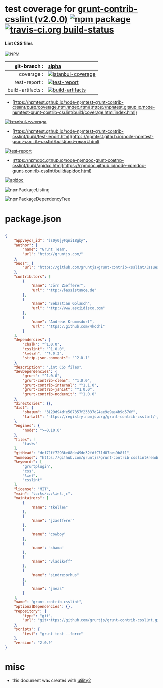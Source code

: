# test coverage for  [grunt-contrib-csslint (v2.0.0)](https://github.com/gruntjs/grunt-contrib-csslint#readme)  [![npm package](https://img.shields.io/npm/v/npmtest-grunt-contrib-csslint.svg?style=flat-square)](https://www.npmjs.org/package/npmtest-grunt-contrib-csslint) [![travis-ci.org build-status](https://api.travis-ci.org/npmtest/node-npmtest-grunt-contrib-csslint.svg)](https://travis-ci.org/npmtest/node-npmtest-grunt-contrib-csslint)
#### Lint CSS files

[![NPM](https://nodei.co/npm/grunt-contrib-csslint.png?downloads=true&downloadRank=true&stars=true)](https://www.npmjs.com/package/grunt-contrib-csslint)

| git-branch : | [alpha](https://github.com/npmtest/node-npmtest-grunt-contrib-csslint/tree/alpha)|
|--:|:--|
| coverage : | [![istanbul-coverage](https://npmtest.github.io/node-npmtest-grunt-contrib-csslint/build/coverage.badge.svg)](https://npmtest.github.io/node-npmtest-grunt-contrib-csslint/build/coverage.html/index.html)|
| test-report : | [![test-report](https://npmtest.github.io/node-npmtest-grunt-contrib-csslint/build/test-report.badge.svg)](https://npmtest.github.io/node-npmtest-grunt-contrib-csslint/build/test-report.html)|
| build-artifacts : | [![build-artifacts](https://npmtest.github.io/node-npmtest-grunt-contrib-csslint/glyphicons_144_folder_open.png)](https://github.com/npmtest/node-npmtest-grunt-contrib-csslint/tree/gh-pages/build)|

- [https://npmtest.github.io/node-npmtest-grunt-contrib-csslint/build/coverage.html/index.html](https://npmtest.github.io/node-npmtest-grunt-contrib-csslint/build/coverage.html/index.html)

[![istanbul-coverage](https://npmtest.github.io/node-npmtest-grunt-contrib-csslint/build/screenCapture.buildCi.browser.%252Ftmp%252Fbuild%252Fcoverage.lib.html.png)](https://npmtest.github.io/node-npmtest-grunt-contrib-csslint/build/coverage.html/index.html)

- [https://npmtest.github.io/node-npmtest-grunt-contrib-csslint/build/test-report.html](https://npmtest.github.io/node-npmtest-grunt-contrib-csslint/build/test-report.html)

[![test-report](https://npmtest.github.io/node-npmtest-grunt-contrib-csslint/build/screenCapture.buildCi.browser.%252Ftmp%252Fbuild%252Ftest-report.html.png)](https://npmtest.github.io/node-npmtest-grunt-contrib-csslint/build/test-report.html)

- [https://npmdoc.github.io/node-npmdoc-grunt-contrib-csslint/build/apidoc.html](https://npmdoc.github.io/node-npmdoc-grunt-contrib-csslint/build/apidoc.html)

[![apidoc](https://npmdoc.github.io/node-npmdoc-grunt-contrib-csslint/build/screenCapture.buildCi.browser.%252Ftmp%252Fbuild%252Fapidoc.html.png)](https://npmdoc.github.io/node-npmdoc-grunt-contrib-csslint/build/apidoc.html)

![npmPackageListing](https://npmtest.github.io/node-npmtest-grunt-contrib-csslint/build/screenCapture.npmPackageListing.svg)

![npmPackageDependencyTree](https://npmtest.github.io/node-npmtest-grunt-contrib-csslint/build/screenCapture.npmPackageDependencyTree.svg)



# package.json

```json

{
    "appveyor_id": "ls0y0jy0qni18gby",
    "author": {
        "name": "Grunt Team",
        "url": "http://gruntjs.com/"
    },
    "bugs": {
        "url": "https://github.com/gruntjs/grunt-contrib-csslint/issues"
    },
    "contributors": [
        {
            "name": "Jörn Zaefferer",
            "url": "http://bassistance.de"
        },
        {
            "name": "Sebastian Golasch",
            "url": "http://www.asciidisco.com"
        },
        {
            "name": "Andreas Krummsdorf",
            "url": "https://github.com/4kochi"
        }
    ],
    "dependencies": {
        "chalk": "^1.0.0",
        "csslint": "^1.0.0",
        "lodash": "^4.8.2",
        "strip-json-comments": "^2.0.1"
    },
    "description": "Lint CSS files",
    "devDependencies": {
        "grunt": "^1.0.0",
        "grunt-contrib-clean": "^1.0.0",
        "grunt-contrib-internal": "^1.1.0",
        "grunt-contrib-jshint": "^1.0.0",
        "grunt-contrib-nodeunit": "^1.0.0"
    },
    "directories": {},
    "dist": {
        "shasum": "3129d94dfe507357f23337d24ae9e9aa4b9d57df",
        "tarball": "https://registry.npmjs.org/grunt-contrib-csslint/-/grunt-contrib-csslint-2.0.0.tgz"
    },
    "engines": {
        "node": ">=0.10.0"
    },
    "files": [
        "tasks"
    ],
    "gitHead": "def72ff7293be08de49de32fdf971d87bea9b8f1",
    "homepage": "https://github.com/gruntjs/grunt-contrib-csslint#readme",
    "keywords": [
        "gruntplugin",
        "css",
        "lint",
        "csslint"
    ],
    "license": "MIT",
    "main": "tasks/csslint.js",
    "maintainers": [
        {
            "name": "tkellen"
        },
        {
            "name": "jzaefferer"
        },
        {
            "name": "cowboy"
        },
        {
            "name": "shama"
        },
        {
            "name": "vladikoff"
        },
        {
            "name": "sindresorhus"
        },
        {
            "name": "jmeas"
        }
    ],
    "name": "grunt-contrib-csslint",
    "optionalDependencies": {},
    "repository": {
        "type": "git",
        "url": "git+https://github.com/gruntjs/grunt-contrib-csslint.git"
    },
    "scripts": {
        "test": "grunt test --force"
    },
    "version": "2.0.0"
}
```



# misc
- this document was created with [utility2](https://github.com/kaizhu256/node-utility2)

